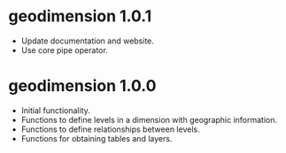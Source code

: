 # geodimension 1.0.1
* Update documentation and website.
* Use core pipe operator.

# geodimension 1.0.0
* Initial functionality.
* Functions to define levels in a dimension with geographic information.
* Functions to define relationships between levels.
* Functions for obtaining tables and layers.

